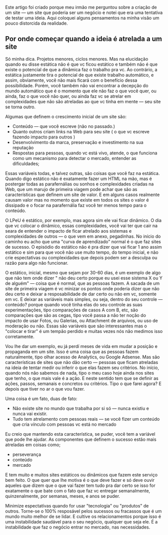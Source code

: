 Este artigo foi criado porque meu irmão me perguntou sobre a criação de um site — um site que poderia ser um negócio e notei que era uma tentativa de testar uma ideia. Aqui coloquei alguns pensamentos na minha visão um pouco distorcida da realidade. 

## Por onde começar quando a ideia é atrelada a um site

Só minha dica. Projetos menores, ciclos menores. Mas na elucidação quando eu disse estática não é que vc ficou estático e também não é que existe o potencial de que a dinâmica faz o trabalho pra vc. Ao contrário, a estática justamente tira o potencial de que existe trabalho automático, e assim, obviamente, você não mais ficará com o benefício dessa possibilidade. Porém, você também não vai encontrar a decepção do mundo automático que é o momento que ele não faz o que você quer, ou ainda, faz o que você não quer, ou ainda faz vc se atrelar em complexidades que não são atreladas ao que vc tinha em mente — seu site se torna outro. 

Algumas que definem o crescimento inicial de um site são: 

* Conteúdo — que você escreve (não no passado.) 
* Quanto outros criam links na Web para seu site ( o que vc escreve fazendo impacto para outros )
* Desenvolvimento da marca, preservação e investimento na sua reputação
* Respostas para pessoas, quando vc está vivo, atende, o que funciona como um mecanismo para detectar o mercado, entender as dificuldades; 

Essas variáveis todas, e talvez outras, são coisas que você faz na estática. Quando digo estático não é exatamente fazer um HTML na mão, mas é postergar todas as parafernálias ou sonhos e complexidades criadas na Web, que um marujo de primeira viagem pode achar que são as características que definem um site de valor. E em alguns casos realmente causam valor mas no momento que existe em todos os sites o valor é dissipado e o focar na parafernália faz você ter menos tempo para o conteúdo. 

O LPeU é estático, por exemplo, mas agora sim ele vai ficar dinâmico. O dia que vc colocar o dinâmico, essas complexidades, você vai ter que cair na seara de entender o impacto de ficar atrelado aos sistemas e complexidades de outros — o que vem em anexo, pegadinhas. No início do caminho eu acho que uma "curva de aprendizado" normal é o que faz sites de sucesso. O episódio do estático não é pra dizer que vai ficar 1 ano assim estático e sim para que você não use muito tempo, do tempo inicial, e não crie espectativas ou complexidades que depois podem ser a desculpa ou razão para algo não funcionar. 

O estático, inicial, mesmo que sejam por 30-60 dias, é um exemplo de algo que não tem onde dizer " não deu certo porque eu usei esse sistema X ou Y de alguém" — coisa que é normal, que as pessoas fazem. A sacada de um site de primeira viagem é vc minizar os pontos onde poderia dizer que não deu certo e deixar a resposabilidade de dar certo ou não em vc, somente em vc. E deixar as variáveis mais simples, ou seja, dentro do seu controle — conteúdo? porque quando você tinha elas do seu controle as suas experimentações, tipo comparações de casos A com B, etc, são comparações que são as cegas, tipo você passa a não ter noção do impacto de usar Fotos, ou Galerias, ou Attachment de arquivos, ou uso de moderação ou não. Essas são variáveis que são interessantes mas o "colocar e tirar" é um tempão perdido e muitas vezes nós não medimos isso corretamente. 

Vou lhe dar um exemplo, eu já perdí meses de vida em mudar a posição e propaganda em um site. Isso é uma coisa que as pessoas fazem naturalmente, tipo olhar acesso de Analytics, ou Google Adsense. Mas são características de sites que não dão certo — pessoas que ficam atreladas na ideia de tentar medir ou inferir o que elas fazem seu critérios. No início, quando nós não sabemos de nada, tipo o meu caso hoje ainda nos sites que tenho, o que mais vale é a ação. E neste sentido tem que se definir as ações, passos, semanais e concretos ou critérios. Tipo o que farei agora? E depois que tiver no ar o que vou fazer. 

Uma coisa é um fato, duas de fato: 

* Não existe site no mundo que trabalha por si só — nunca existiu e nunca vai existir. 
* Tudo tem atrelamento com pessoas reais — se você fizer um conteúdo que cria vínculo com pessoas vc está no mercado

Eu creio que mantendo esta característica, se puder, você tem a variável que pode lhe ajudar. As componentes que definem o sucesso estão mais atreladas em coisas como; 

* perseverança 
* conteúdo
* mercado

E tem muito e muitos sites estáticos ou dinâmicos que fazem este serviço bem feito. O que quer que lhe motiva é o que deve fazer e só deve ouvir aqueles que dizem que o que vai fazer tem tudo pra dar certo se isso for exatamente o que bate com o fato que faz vc entregar semanalmente, quinzenalmente, por semanas, meses, e anos se puder. 

Minimize espectatívas quando for usar "tecnologia" ou "produtos" de outros. Torne-se o 100% resposável pelos sucessos ou fracassos que é um mundo muito melhor de se lidar.  E cultive os relacionamentos porque isso é uma instabilidade saudável para o seu negócio, qualquer que seja ele. É a instabilidade que faz o negócio entrar no mercado, nas necessidades.

